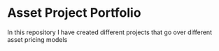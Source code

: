 # Asset Project Portfolio
 In this repository I have created different projects that go over different asset pricing models
 

